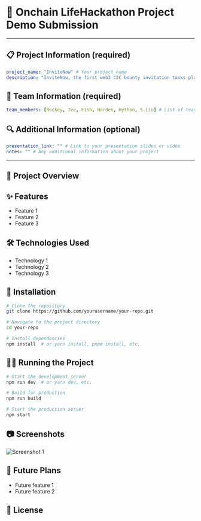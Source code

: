 # 🚀 Onchain LifeHackathon Project Demo Submission

<!--
Please fill out the information below. This information will be automatically processed.
Do not remove the --- markers or change the field names.
-->

---
## 📋 Project Information (required)

```yaml
project_name: "InviteNow" # Your project name
description: "InviteNow, the first web3 C2C bounty invitation tasks platform." # Brief description of your project
```

## 👥 Team Information (required)

```yaml
team_members: [Rockey, Tee, Fish, Harden, Hython, S.Liu] # List of team members' usernames, e.g. ["alice", "bob"]
```

## 🔍 Additional Information (optional)

```yaml
presentation_link: "" # Link to your presentation slides or video
notes: "" # Any additional information about your project
```
---

<!-- Do not edit below this line. This section will be automatically generated when your demo submission is processed. -->

## 📖 Project Overview

<!-- Provide a more detailed description of your project here -->

## ✨ Features

- Feature 1
- Feature 2
- Feature 3

## 🛠️ Technologies Used

- Technology 1
- Technology 2
- Technology 3

## 🚀 Installation

```bash
# Clone the repository
git clone https://github.com/yourusername/your-repo.git

# Navigate to the project directory
cd your-repo

# Install dependencies
npm install  # or yarn install, pnpm install, etc.
```

## 🏃‍♂️ Running the Project

```bash
# Start the development server
npm run dev  # or yarn dev, etc.

# Build for production
npm run build

# Start the production server
npm start
```

## 📷 Screenshots

<!-- Add screenshots of your project here -->
![Screenshot 1](path/to/screenshot1.png)

## 🔮 Future Plans

- Future feature 1
- Future feature 2

## 📝 License

<!-- Specify your project license -->
